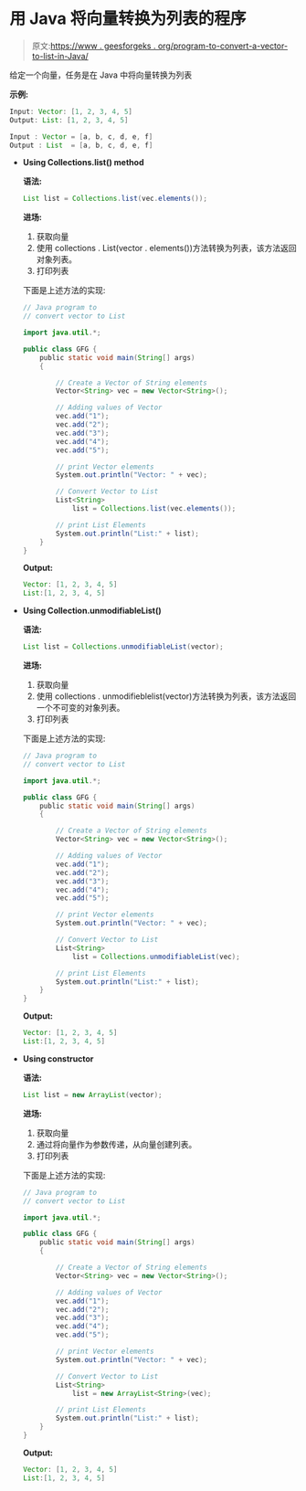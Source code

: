 # 用 Java 将向量转换为列表的程序

> 原文:[https://www . geesforgeks . org/program-to-convert-a-vector-to-list-in-Java/](https://www.geeksforgeeks.org/program-to-convert-a-vector-to-list-in-java/)

给定一个向量，任务是在 Java 中将向量转换为列表

**示例:**

```java
Input: Vector: [1, 2, 3, 4, 5]
Output: List: [1, 2, 3, 4, 5]

Input : Vector = [a, b, c, d, e, f]
Output : List  = [a, b, c, d, e, f]

```

*   **Using Collections.list() method**

    **语法:**

    ```java
    List list = Collections.list(vec.elements());

    ```

    **进场:**

    1.  获取向量
    2.  使用 collections . List(vector . elements())方法转换为列表，该方法返回对象列表。
    3.  打印列表

    下面是上述方法的实现:

    ```java
    // Java program to
    // convert vector to List

    import java.util.*;

    public class GFG {
        public static void main(String[] args)
        {

            // Create a Vector of String elements
            Vector<String> vec = new Vector<String>();

            // Adding values of Vector
            vec.add("1");
            vec.add("2");
            vec.add("3");
            vec.add("4");
            vec.add("5");

            // print Vector elements
            System.out.println("Vector: " + vec);

            // Convert Vector to List
            List<String>
                list = Collections.list(vec.elements());

            // print List Elements
            System.out.println("List:" + list);
        }
    }
    ```

    **Output:**

    ```java
    Vector: [1, 2, 3, 4, 5]
    List:[1, 2, 3, 4, 5]

    ```

*   **Using Collection.unmodifiableList()**

    **语法:**

    ```java
    List list = Collections.unmodifiableList(vector);

    ```

    **进场:**

    1.  获取向量
    2.  使用 collections . unmodifieblelist(vector)方法转换为列表，该方法返回一个不可变的对象列表。
    3.  打印列表

    下面是上述方法的实现:

    ```java
    // Java program to
    // convert vector to List

    import java.util.*;

    public class GFG {
        public static void main(String[] args)
        {

            // Create a Vector of String elements
            Vector<String> vec = new Vector<String>();

            // Adding values of Vector
            vec.add("1");
            vec.add("2");
            vec.add("3");
            vec.add("4");
            vec.add("5");

            // print Vector elements
            System.out.println("Vector: " + vec);

            // Convert Vector to List
            List<String>
                list = Collections.unmodifiableList(vec);

            // print List Elements
            System.out.println("List:" + list);
        }
    }
    ```

    **Output:**

    ```java
    Vector: [1, 2, 3, 4, 5]
    List:[1, 2, 3, 4, 5]

    ```

*   **Using constructor**

    **语法:**

    ```java
    List list = new ArrayList(vector);

    ```

    **进场:**

    1.  获取向量
    2.  通过将向量作为参数传递，从向量创建列表。
    3.  打印列表

    下面是上述方法的实现:

    ```java
    // Java program to
    // convert vector to List

    import java.util.*;

    public class GFG {
        public static void main(String[] args)
        {

            // Create a Vector of String elements
            Vector<String> vec = new Vector<String>();

            // Adding values of Vector
            vec.add("1");
            vec.add("2");
            vec.add("3");
            vec.add("4");
            vec.add("5");

            // print Vector elements
            System.out.println("Vector: " + vec);

            // Convert Vector to List
            List<String>
                list = new ArrayList<String>(vec);

            // print List Elements
            System.out.println("List:" + list);
        }
    }
    ```

    **Output:**

    ```java
    Vector: [1, 2, 3, 4, 5]
    List:[1, 2, 3, 4, 5]

    ```
